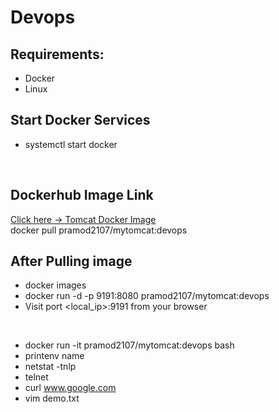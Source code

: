 # Devops
## Requirements:
- Docker
- Linux

## Start Docker Services
- systemctl start docker
<br>

## Dockerhub Image Link
<a href="https://hub.docker.com/r/pramod2107/mytomcat/tags">Click here -> Tomcat Docker Image</a>
                        <br>
docker pull pramod2107/mytomcat:devops


## After Pulling image
- docker images
- docker run -d -p 9191:8080 pramod2107/mytomcat:devops 
- Visit port <local_ip>:9191 from your browser
<br>  

- docker run -it pramod2107/mytomcat:devops bash
- printenv name
- netstat -tnlp
- telnet
- curl www.google.com
- vim demo.txt
